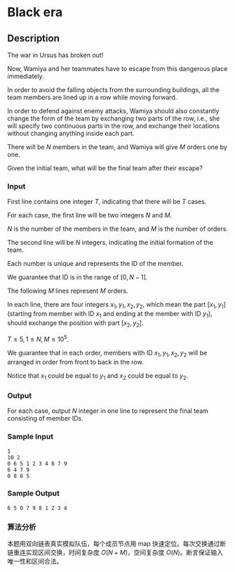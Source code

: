 # Black era

## Description

The war in Ursus has broken out!

Now, Wamiya and her teammates have to escape from this dangerous place immediately.

In order to avoid the falling objects from the surrounding buildings, all the team members are lined up in a row while moving forward.

In order to defend against enemy attacks, Wamiya should also constantly change the form of the team by exchanging two parts of the row, i.e., she will specify two continuous parts in the row, and exchange their locations without changing anything inside each part.

There will be $N$ members in the team, and Wamiya will give $M$ orders one by one.

Given the initial team, what will be the final team after their escape?

### Input

First line contains one integer $T$, indicating that there will be $T$ cases.

For each case, the first line will be two integers $N$ and $M$.

$N$ is the number of the members in the team, and $M$ is the number of orders.

The second line will be $N$ integers, indicating the initial formation of the team.

Each number is unique and represents the ID of the member.

We guarantee that ID is in the range of $[0, N - 1]$.

The following $M$ lines represent $M$ orders.

In each line, there are four integers $x_1, y_1, x_2, y_2$, which mean the part $[x_1, y_1]$ (starting from member with ID $x_1$ and ending at the member with ID $y_1$), should exchange the position with part $[x_2, y_2]$.

$T \leq 5, 1 \leq N, M \leq 10^{5}$.

We guarantee that in each order, members with ID $x_1, y_1, x_2, y_2$ will be arranged in order from front to back in the row.

Notice that $x_1$ could be equal to $y_{1}$ and $x_{2}$ could be equal to $y_{2}$.

### Output

For each case, output $N$ integer in one line to represent the final team consisting of member IDs.

### Sample Input

```log
1
10 2
0 6 5 1 2 3 4 8 7 9
6 4 7 9
0 8 6 5
```

### Sample Output

```log
6 5 0 7 9 8 1 2 3 4
```

### 算法分析

本题用双向链表真实模拟队伍，每个成员节点用 map 快速定位。每次交换通过断链重连实现区间交换，时间复杂度 $O(N+M)$，空间复杂度 $O(N)$。断言保证输入唯一性和区间合法。

